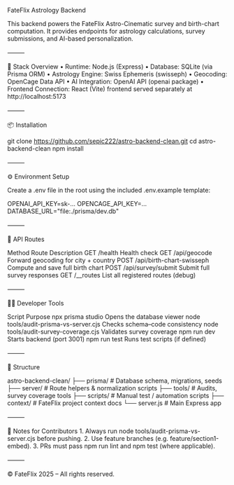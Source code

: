 FateFlix Astrology Backend

This backend powers the FateFlix Astro-Cinematic survey and birth-chart computation.
It provides endpoints for astrology calculations, survey submissions, and AI-based personalization.

⸻

🚀 Stack Overview
	•	Runtime: Node.js (Express)
	•	Database: SQLite (via Prisma ORM)
	•	Astrology Engine: Swiss Ephemeris (swisseph)
	•	Geocoding: OpenCage Data API
	•	AI Integration: OpenAI API (openai package)
	•	Frontend Connection: React (Vite) frontend served separately at http://localhost:5173

⸻

📦 Installation

git clone https://github.com/sepic222/astro-backend-clean.git
cd astro-backend-clean
npm install


⸻

⚙️ Environment Setup

Create a .env file in the root using the included .env.example template:

OPENAI_API_KEY=sk-...
OPENCAGE_API_KEY=...
DATABASE_URL="file:./prisma/dev.db"


⸻

🧭 API Routes

Method	Route	Description
GET	/health	Health check
GET	/api/geocode	Forward geocoding for city + country
POST	/api/birth-chart-swisseph	Compute and save full birth chart
POST	/api/survey/submit	Submit full survey responses
GET	/__routes	List all registered routes (debug)


⸻

🧑‍💻 Developer Tools

Script	Purpose
npx prisma studio	Opens the database viewer
node tools/audit-prisma-vs-server.cjs	Checks schema–code consistency
node tools/audit-survey-coverage.cjs	Validates survey coverage
npm run dev	Starts backend (port 3001)
npm run test	Runs test scripts (if defined)


⸻

🧩 Structure

astro-backend-clean/
├── prisma/                 # Database schema, migrations, seeds
├── server/                 # Route helpers & normalization scripts
├── tools/                  # Audits, survey coverage tools
├── scripts/                # Manual test / automation scripts
├── context/                # FateFlix project context docs
└── server.js               # Main Express app


⸻

🧠 Notes for Contributors
	1.	Always run node tools/audit-prisma-vs-server.cjs before pushing.
	2.	Use feature branches (e.g. feature/section1-embed).
	3.	PRs must pass npm run lint and npm test (where applicable).

⸻

© FateFlix 2025 – All rights reserved.

